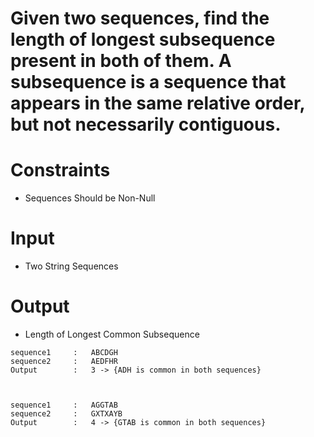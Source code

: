 # Given two sequences, find the length of longest subsequence present in both of them. A subsequence is a sequence that appears in the same relative order, but not necessarily contiguous.

# Constraints

- Sequences Should be Non-Null

# Input

- Two String Sequences

# Output

- Length of Longest Common Subsequence

```
sequence1     :   ABCDGH
sequence2     :   AEDFHR
Output        :   3 -> {ADH is common in both sequences}



sequence1     :   AGGTAB
sequence2     :   GXTXAYB
Output        :   4 -> {GTAB is common in both sequences}


```

